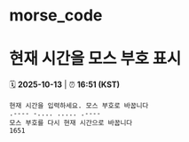 # morse_code
# 현재 시간을 모스 부호 표시
<!-- MORSE_TIME_START -->
🗓️ **2025-10-13** | ⏰ **16:51 (KST)**

```
현재 시간을 입력하세요. 모스 부호로 바꿉니다
.---- -.... ..... .----
모스 부호를 다시 현재 시간으로 바꿉니다
1651
```
<!-- MORSE_TIME_END -->
